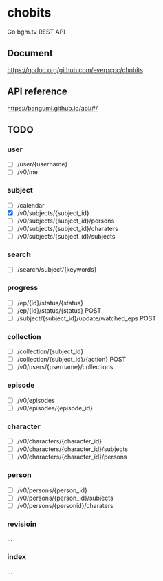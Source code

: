 # chobits
Go bgm.tv REST API

## Document
https://godoc.org/github.com/everpcpc/chobits

## API reference
https://bangumi.github.io/api/#/

## TODO

### user
- [ ] /user/{username}
- [ ] /v0/me

### subject
- [ ] /calendar
- [x] /v0/subjects/{subject_id}
- [ ] /v0/subjects/{subject_id}/persons
- [ ] /v0/subjects/{subject_id}/charaters
- [ ] /v0/subjects/{subject_id}/subjects

### search
- [ ] /search/subject/{keywords}

### progress
- [ ] /ep/{id}/status/{status}
- [ ] /ep/{id}/status/{status} POST
- [ ] /subject/{subject_id}/update/watched_eps POST

### collection
- [ ] /collection/{subject_id}
- [ ] /collection/{subject_id}/{action} POST
- [ ] /v0/users/{username}/collections

### episode
- [ ] /v0/episodes
- [ ] /v0/episodes/{episode_id}

### character
- [ ] /v0/characters/{character_id}
- [ ] /v0/characters/{character_id}/subjects
- [ ] /v0/characters/{character_id}/persons

### person
- [ ] /v0/persons/{person_id}
- [ ] /v0/persons/{person_id}/subjects
- [ ] /v0/persons/{personid}/charaters

### revisioin
...

### index
...
